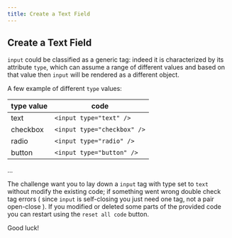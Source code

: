 ```yaml
---
title: Create a Text Field
---
```

## Create a Text Field

`input` could be classified as a generic tag: indeed it is characterized by its attribute `type`, which can assume a range of different values and based on that value then `input` will be rendered as a different object.

A few example of different `type` values:

type value | code 
--|--
text | `<input type="text" />` 
checkbox | `<input type="checkbox" />` 
radio | `<input type="radio" />` 
button | `<input type="button" />` 
...

The challenge want you to lay down a `input` tag with type set to `text` without modify the existing code; if something went wrong double check tag errors ( since `input` is self-closing you just need one tag, not a pair open-close ).
If you modified or deleted some parts of the provided code you can restart using the `reset all code` button.

Good luck!
